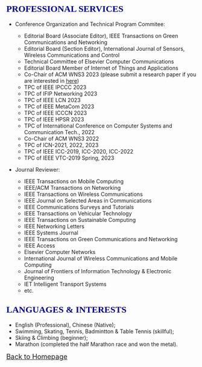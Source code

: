 ## <span id="j10"><font color='darkblue' face="Georgia" size="5">PROFESSIONAL SERVICES</font></span>
* Conference Organization and Technical Program Commitee:
  * Editorial Board (Associate Editor), IEEE Transactions on Green Communications and Networking
  * Editorial Board (Section Editor), International Journal of Sensors, Wireless Communications and Control
  * Technical Committee of Elsevier Computer Communications 
  * Editorial Board Member of Internet of Things and Applications 
  * Co-Chair of ACM WNS3 2023 (please submit a research paper if you are interested in [here](https://www.nsnam.org/research/wns3/wns3-2023/call-for-papers))
  * TPC of IEEE IPCCC 2023
  * TPC of IFIP Networking 2023
  * TPC of IEEE LCN 2023
  * TPC of IEEE MetaCom 2023
  * TPC of IEEE ICCCN 2023
  * TPC of IEEE HPSR 2023
  * TPC of International Conference on Computer Systems and Communication Tech., 2022 
  * Co-Chair of ACM WNS3 2022
  * TPC of ICN-2021, 2022, 2023
  * TPC of IEEE ICC-2019, ICC-2020, ICC-2022
  * TPC of IEEE VTC-2019 Spring, 2023

* Journal Reviewer: 
  * IEEE Transactions on Mobile Computing
  * IEEE/ACM Transactions on Networking
  * IEEE Transactions on Wireless Communications
  * IEEE Journal on Selected Areas in Communications
  * IEEE Communications Surveys and Tutorials
  * IEEE Transactions on Vehicular Technology
  * IEEE Transactions on Sustainable Computing
  * IEEE Networking Letters
  * IEEE Systems Journal
  * IEEE Transactions on Green Communications and Networking
  * IEEE Access
  * Elsevier Computer Networks
  * International Journal of Wireless Communications and Mobile Computing
  * Journal of Frontiers of Information Technology & Electronic Engineering
  * IET Intelligent Transport Systems
  * etc.

  
<!-- ## <span id="j11"><font color='darkblue' face="Georgia" size="5">SKILLS & PROFICIENCY</font></span>
* Advanced
  * Computer programming with **C/C++**, **Python**;
  * Modeling, scripting and data analysis with **MATLAB**, **Python**, **Shell**;
  * Knowledge and understanding of software and tools with **ns-3**, **TensorFlow**;
  * Documental skills with **LaTeX** and **MS office suite**;
  * Operation system with **Linux**. -->

  
## <span id="j12"><font color='darkblue' face="Georgia" size="5">LANGUAGES & INTERESTS</font></span>
* English (Professional), Chinese (Native);
* Swimming, Skating, Tennis, Badmintton & Table Tennis (skillful); 
* Skiing & Climbing (beginner);
* Marathon (completed the half Marathon race and won the metal). 

[<u><font size='4'>Back to Homepage</font></u>](https://yuchen-sh.github.io)
